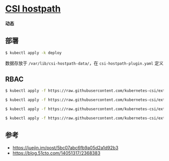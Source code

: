 # [CSI hostpath](https://github.com/kubernetes-csi/csi-driver-host-path)

**动态**

## 部署

```bash
$ kubectl apply -k deploy
```

数据存放于 `/var/lib/csi-hostpath-data/`，在 `csi-hostpath-plugin.yaml` 定义

## RBAC

```bash
$ kubectl apply -f https://raw.githubusercontent.com/kubernetes-csi/external-attacher/v2.0.0/deploy/kubernetes/rbac.yaml

$ kubectl apply -f https://raw.githubusercontent.com/kubernetes-csi/external-provisioner/v1.4.0/deploy/kubernetes/rbac.yaml

$ kubectl apply -f https://raw.githubusercontent.com/kubernetes-csi/external-resizer/v0.3.0/deploy/kubernetes/rbac.yaml

$ kubectl apply -f https://raw.githubusercontent.com/kubernetes-csi/external-snapshotter/v1.2.0/deploy/kubernetes/rbac.yaml

```

## 参考

* https://juejin.im/post/5bc07abc6fb9a05d2a1d92b3
* https://blog.51cto.com/14051317/2368383
